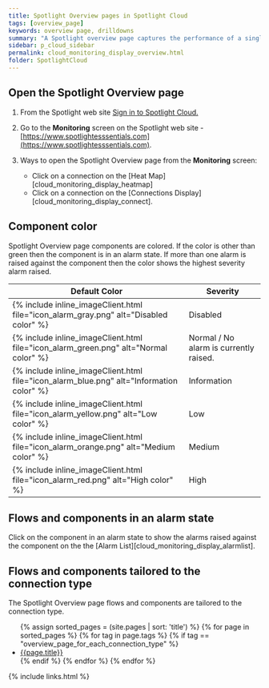 ```yaml
---
title: Spotlight Overview pages in Spotlight Cloud
tags: [overview_page]
keywords: overview page, drilldowns
summary: "A Spotlight overview page captures the performance of a single monitored connection. Flows and components are updated in real time to highlight obvious bottlenecks and problem areas and color coded to indicate when an alarm is raised."
sidebar: p_cloud_sidebar
permalink: cloud_monitoring_display_overview.html
folder: SpotlightCloud
---
```


## Open the Spotlight Overview page

1. From the Spotlight web site [Sign in to Spotlight Cloud.](https://www.spotlightessentials.com/home/SignIn)
2. Go to the **Monitoring** screen on the Spotlight web site - [https://www.spotlightesssentials.com](https://www.spotlightesssentials.com).
3. Ways to open the Spotlight Overview page from the **Monitoring** screen:

   * Click on a connection on the [Heat Map][cloud_monitoring_display_heatmap]
   * Click on a connection on the [Connections Display][cloud_monitoring_display_connect].

## Component color
Spotlight Overview page components are colored. If the color is other than green then the component is in an alarm state. If more than one alarm is raised against the component then the color shows the highest severity alarm raised.

Default Color | Severity
--------------|---------
{% include inline_imageClient.html file="icon_alarm_gray.png" alt="Disabled color" %} | Disabled
{% include inline_imageClient.html file="icon_alarm_green.png" alt="Normal color" %} | Normal / No alarm is currently raised.
{% include inline_imageClient.html file="icon_alarm_blue.png" alt="Information color" %} | Information
{% include inline_imageClient.html file="icon_alarm_yellow.png" alt="Low color" %} | Low
{% include inline_imageClient.html file="icon_alarm_orange.png" alt="Medium color" %} | Medium
{% include inline_imageClient.html file="icon_alarm_red.png" alt="High color" %} | High

## Flows and components in an alarm state
Click on the component in an alarm state to show the alarms raised against the component on the the [Alarm List][cloud_monitoring_display_alarmlist].

## Flows and components tailored to the connection type
The Spotlight Overview page flows and components are tailored to the connection type.

<ul>
{% assign sorted_pages = (site.pages | sort: 'title') %}
{% for page in sorted_pages %}
{% for tag in page.tags %}
{% if tag == "overview_page_for_each_connection_type" %}
<li><a href="{{ page.url | prepend: site.baseurl}}">{{page.title}}</a></li>
{% endif %}
{% endfor %}
{% endfor %}
</ul>




{% include links.html %}
